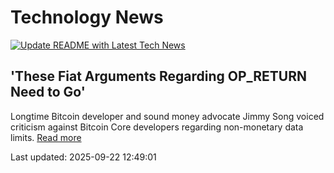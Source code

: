 # Technology News

[![Update README with Latest Tech News](https://github.com/tcdtist/daily-tech-digest/actions/workflows/main.yml/badge.svg)](https://github.com/tcdtist/daily-tech-digest/actions/workflows/main.yml)

## 'These Fiat Arguments Regarding OP_RETURN Need to Go'
Longtime Bitcoin developer and sound money advocate Jimmy Song voiced criticism against Bitcoin Core developers regarding non-monetary data limits.
[Read more](https://cointelegraph.com/news/jimmy-song-slams-bitcoin-core-fiat-mentality-op-return)



Last updated: 2025-09-22 12:49:01